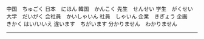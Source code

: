 中国　ちゅごく
日本　にほん
韓国　かんこく
先生　せんせい
学生　がくせい
大学　だいがく
会社員　かいしゃいん
社員　しゃいん
企業　きぎょう
企画　きかく
はい/いいえ
違います　ちがいます
分かりません　わかりません

---




